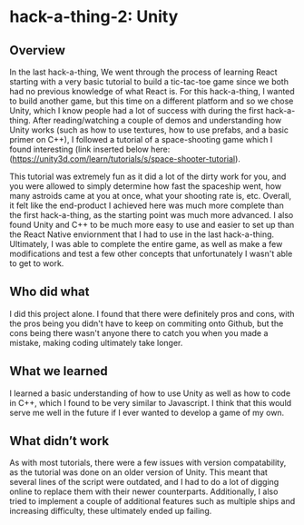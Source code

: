 # hack-a-thing-2: Unity 


## Overview
In the last hack-a-thing, We went through the process of learning React starting with a very basic tutorial to build a tic-tac-toe game since we both had no previous knowledge of what React is. For this hack-a-thing, I wanted to build another game, but this time on a different platform and so we chose Unity, which I know people had a lot of success with during the first hack-a-thing. After reading/watching a couple of demos and understanding how Unity works (such as how to use textures, how to use prefabs, and a basic primer on C++), I followed a tutorial of a space-shooting game which I found interesting (link inserted below here: (https://unity3d.com/learn/tutorials/s/space-shooter-tutorial).

This tutorial was extremely fun as it did a lot of the dirty work for you, and you were allowed to simply determine how fast the spaceship went, how many astroids came at you at once, what your shooting rate is, etc. Overall, it felt like the end-product I achieved here was much more complete than the first hack-a-thing, as the starting point was much more advanced. I also found Unity and C++ to be much more easy to use and easier to set up than the React Native enviornment that I had to use in the last hack-a-thing. Ultimately, I was able to complete the entire game, as well as make a few modifications and test a few other concepts that unfortunately I wasn't able to get to work.

## Who did what
I did this project alone. I found that there were definitely pros and cons, with the pros being you didn't have to keep on commiting onto Github, but the cons being there wasn't anyone there to catch you when you made a mistake, making coding ultimately take longer.

## What we learned
I learned a basic understanding of how to use Unity as well as how to code in C++, which I found to be very similar to Javascript. I think that this would serve me well in the future if I ever wanted to develop a game of my own. 

## What didn’t work
As with most tutorials, there were a few issues with version compatability, as the tutorial was done on an older version of Unity. This meant that several lines of the script were outdated, and I had to do a lot of digging online to replace them with their newer counterparts. Additionally, I also tried to implement a couple of additional features such as multiple ships and increasing difficulty, these ultimately ended up failing. 